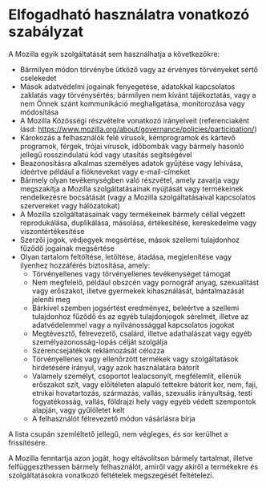# Elfogadható használatra vonatkozó szabályzat

A Mozilla egyik szolgáltatását sem használhatja a következőkre:

* Bármilyen módon törvénybe ütköző vagy az érvényes törvényeket sértő cselekedet
* Mások adatvédelmi jogainak fenyegetése, adatokkal kapcsolatos zaklatás vagy törvénysértés;
bármilyen nem kívánt tájékoztatás, vagy a nem Önnek szánt kommunikáció meghallgatása, monitorozása vagy módosítása
* A Mozilla Közösségi részvételre vonatkozó irányelveit (referenciaként lásd:
<https://www.mozilla.org/about/governance/policies/participation/>)
* Károkozás a felhasználók felé vírusok, kémprogramok és kártevő programok, férgek, trójai vírusok,
időbombák vagy bármely hasonló jellegű rosszindulatú kód vagy utasítás segítségével
*	Beazonosításra alkalmas személyes adatok gyűjtése vagy lehívása, ideértve például a fiókneveket vagy e-mail-címeket
* Bármely olyan tevékenységben való részvétel, amely zavarja vagy megszakítja a Mozilla szolgáltatásainak nyújtását vagy
termékeinek rendelkezésre bocsátását (vagy a Mozilla szolgáltatásaival kapcsolatos szervereket vagy hálózatokat)
* A Mozilla szolgáltatásainak vagy termékeinek bármely céllal végzett reprodukálása, duplikálása, másolása, értékesítése, kereskedelme
vagy viszontértékesítése
* Szerzői jogok, védjegyek megsértése, mások szellemi tulajdonhoz fűződő jogainak megsértése
* Olyan tartalom feltöltése, letöltése, átadása, megjelenítése vagy ilyenhez hozzáférés biztosítása, amely:
    * Törvényellenes vagy törvényellenes tevékenységet támogat
    * Nem megfelelő, például obszcén vagy pornográf anyag, szexualitást vagy erőszakot, illetve gyermekek kihasználását, bántalmazását jeleníti meg
    * Bárkivel szemben jogsértést eredményez, beleértve a szellemi tulajdonhoz fűződő és az egyéb tulajdonjogok sérelmét, illetve az adatvédelemmel vagy a nyilvánossággal kapcsolatos jogokat
    * Megtévesztő, félrevezető, csalárd, illetve adathalászat vagy egyéb személyazonosság-lopás célját szolgálja
    * Szerencsejátékok reklámozását célozza
    * Törvényellenes vagy ellenőrzött termékek vagy szolgáltatások hirdetésére irányul, vagy azok használatára bátorít
    * Valamely személyt, csoportot lealacsonyít, megfélemlít, ellenük erőszakot szít, vagy előítéleten alapuló tettekre bátorít kor, nem, faji, etnikai hovatartozás, származás, vallás, szexuális irányultság, testi fogyatékosság, vallás, földrajzi hely vagy egyéb védett szempontok alapján, vagy gyűlöletet kelt
    * A felhasználót félrevezető módon vásárlásra bírja

A lista csupán szemléltető jellegű, nem végleges, és sor kerülhet a frissítésére.

A Mozilla fenntartja azon jogát, hogy eltávolítson bármely tartalmat, illetve felfüggeszthessen bármely felhasználót, amiről vagy akiről a termékekre és szolgáltatásokra vonatkozó feltételek megszegését feltételezi.
